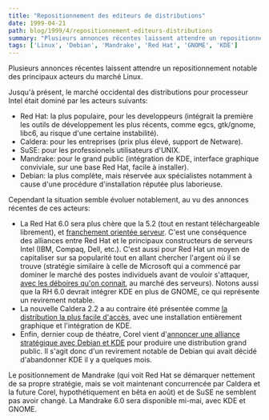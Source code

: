 ```yaml
---
title: "Repositionnement des editeurs de distributions"
date: 1999-04-21
path: blog/1999/4/repositionnement-editeurs-distributions
summary: "Plusieurs annonces récentes laissent attendre un repositionnement notable des principaux acteurs du marché Linux."
tags: ['Linux', 'Debian', 'Mandrake', 'Red Hat', 'GNOME', 'KDE']
---
```


<P>Plusieurs annonces récentes laissent attendre un repositionnement
notable des principaux acteurs du marché Linux.</P>

<P>Jusqu'à présent, le marché occidental des distributions pour processeur
Intel était dominé par les acteurs suivants:</P>

<UL>

<LI>Red Hat: la plus populaire, pour les developpeurs (intégrait la
première les outils de développement les plus récents, comme egcs,
gtk/gnome, libc6, au risque d'une certaine instabilité).
<LI>Caldera: pour les entreprises (prix plus élevé, support de Netware).
<LI>SuSE: pour les professionels utilisateurs d'UNIX.
<LI>Mandrake: pour le grand public (intégration de KDE, interface
graphique conviviale, sur une base Red Hat, facile à installer).
<LI>Debian: la plus complète, mais réservée aux spécialistes notamment à
cause d'une procédure d'installation réputée plus laborieuse.
</UL>

<P>Cependant la situation semble évoluer notablement, au vu des annonces
récentes de ces acteurs:</P>

<UL>

<LI>La Red Hat 6.0 sera plus chère que la 5.2 (tout en restant
téléchargeable librement), et <A HREF="http://www.linux-center.org/cgi-bin/nph-r?i=602">franchement
orientée serveur</A>. C'est une conséquence des alliances entre Red Hat
et le principaux constructeurs de serveurs Intel (IBM, Compaq, Dell, etc.).
C'est aussi pour Red Hat un moyen de capitaliser sur sa popularité tout
en allant chercher l'argent où il se trouve (stratégie similaire à
celle de Microsoft qui a commencé par dominer le marché des postes
individuels avant de vouloir s'attaquer, <A HREF="http://www.linux-center.org/cgi-bin/nph-r?i=607">avec les
déboires qu'on connait</A>, au marché des serveurs). Notons aussi que la
RH 6.0 devrait intégrer KDE en plus de GNOME, ce qui représente un
revirement notable.
<LI>La nouvelle Caldera 2.2 a au contraire été présentée comme <A HREF="http://www.linuxworld.com/linuxworld/lw-1999-04/lw-04-penguin3.html">la
distribution la plus facile d'accès</A>, avec une installation
entièrement graphique et l'intégration de KDE.
<LI>Enfin, dernier coup de théatre, Corel vient d'<A HREF="http://www.linux-center.org/cgi-bin/nph-r?i=608">annoncer
une alliance stratégique avec Debian et KDE</A> pour produire une
distribution grand public. Il s'agit donc d'un revirement notable de
Debian qui avait décidé d'abandonner KDE il y a quelques mois.
</UL>

<P>Le positionnement de Mandrake (qui voit Red Hat se démarquer nettement
de sa propre stratégie, mais se voit maintenant concurrencée par Caldera
et la future Corel, hypothétiquement en bêta en août) et de SuSE ne
semblent pas avoir changé.  La Mandrake 6.0 sera disponible mi-mai,
avec KDE et GNOME.
</P>


